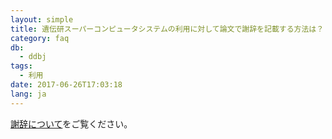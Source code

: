 ```yaml
---
layout: simple
title: 遺伝研スーパーコンピュータシステムの利用に対して論文で謝辞を記載する方法は？
category: faq
db:
  - ddbj
tags: 
  - 利用
date: 2017-06-26T17:03:18
lang: ja
---
```


[謝辞について](https://sc.ddbj.nig.ac.jp/#%E8%AC%9D%E8%BE%9E%E3%81%AB%E3%81%A4%E3%81%84%E3%81%A6)をご覧ください。
